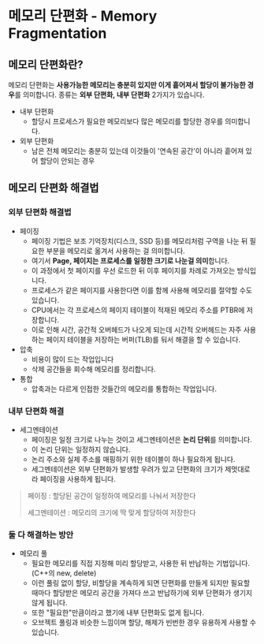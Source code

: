# 메모리 단편화 - Memory Fragmentation



## 메모리 단편화란?

메모리 단편화는 **사용가능한 메모리는 충분히 있지만 이게 흩어져서 할당이 불가능한 경우**를 의미합니다. 종류는 **외부 단편화, 내부 단편화** 2가지가 있습니다.

- 내부 단편화
  - 할당시 프로세스가 필요한 메모리보다 많은 메모리를 할당한 경우를 의미합니다.
- 외부 단편화
  - 남은 전체 메모리는 충분히 있는데 이것들이 '연속된 공간'이 아니라 흩어져 있어 할당이 안되는 경우



## 메모리 단편화 해결법

### 외부 단편화 해결법

- 페이징
  - 페이징 기법은 보조 기억장치(디스크, SSD 등)를 메모리처럼 구역을 나눈 뒤 필요한 부분을 메모리로 옮겨서 사용하는 걸 의미합니다. 
  - 여기서 **Page, 페이지는 프로세스를 일정한 크기로 나눈걸 의미**합니다. 
  - 이 과정에서 첫 페이지를 우선 로드한 뒤 이후 페이지를 차례로 가져오는 방식입니다. 
  - 프로세스가 같은 페이지를 사용한다면 이를 함께 사용해 메모리를 절약할 수도 있습니다.
  - CPU에서는 각 프로세스의 페이지 테이블이 적재된 메모리 주소를 PTBR에 저장합니다. 
  - 이로 인해 시간, 공간적 오버헤드가 나오게 되는데 시간적 오버헤드는 자주 사용하는 페이지 테이블을 저장하는 버퍼(TLB)를 둬서 해결을 할 수 있습니다.
- 압축
  - 비용이 많이 드는 작업입니다
  - 삭제 공간들을 회수해 메모리를 정리합니다.
- 통합
  - 압축과는 다르게 인접한 것들간의 메모리를 통합하는 작업입니다.



### 내부 단편화 해결

- 세그멘테이션
  - 페이징은 일정 크기로 나누는 것이고 세그멘테이션은 **논리 단위**를 의미합니다.
  - 이 논리 단위는 일정하지 않습니다.
  - 논리 주소와 실제 주소를 매핑하기 위한 테이블이 하나 필요하게 됩니다.
  - 세그멘테이션은 외부 단편화가 발생할 우려가 있고 단편화의 크기가 제멋대로라 페이징을 사용하게 됩니다.

> 페이징 : 할당된 공간이 일정하여 메모리를 나눠서 저장한다
>
> 세그멘테이션 : 메모리의 크기에 딱 맞게 할당하여 저장한다

### 둘 다 해결하는 방안

- 메모리 풀
  - 필요한 메모리를 직접 지정해 미리 할당받고, 사용한 뒤 반납하는 기법입니다. (C++의 new, delete)
  - 이런 풀링 없이 할당, 비할당을 계속하게 되면 단편화를 만들게 되지만 필요할 때마다 할당받은 메모리 공간을 가져다 쓰고 반납하기에 외부 단편화가 생기지 않게 됩니다. 
  - 또한 "필요한"만큼이라고 했기에 내부 단편화도 없게 됩니다.
  - 오브젝트 풀링과 비슷한 느낌이며 할당, 해제가 빈번한 경우 유용하게 사용할 수 있습니다.
